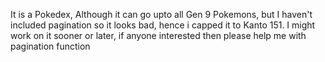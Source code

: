 It is a Pokedex, Although it can go upto all Gen 9 Pokemons, but I haven't included pagination so it looks bad, hence i capped it to Kanto 151. I might work on it sooner or later, if anyone interested then please help me with pagination function
